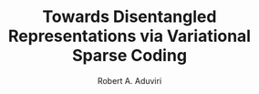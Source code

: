 ---
paperId: 50
author: Robert A. Aduviri
publicationauthor: Aduviri, R. A.
title: Towards Disentangled Representations via Variational Sparse Coding
pdf: --
poster: Oral_Robert_Aduviri
alt: --
type: Oral
topic: Deep Learning
subtopic: Machine Learning
link: 
conference: icml
year: 2019
tags: icml-2019-op-np
location: California, USA
---